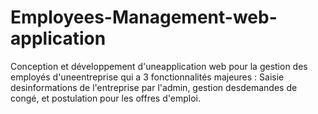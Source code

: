 # Employees-Management-web-application
Conception et développement d'uneapplication web pour la gestion des employés d'uneentreprise qui a 3 fonctionnalités majeures : Saisie desinformations de l'entreprise par l'admin, gestion desdemandes de congé, et postulation pour les offres d'emploi.
